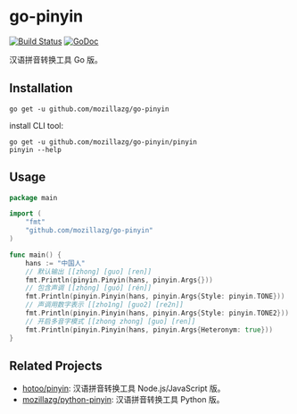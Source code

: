 go-pinyin
=========

[![Build Status](https://travis-ci.org/mozillazg/go-pinyin.svg)](https://travis-ci.org/mozillazg/go-pinyin)
[![GoDoc](https://godoc.org/github.com/mozillazg/go-pinyin?status.svg)](https://godoc.org/github.com/mozillazg/go-pinyin)

汉语拼音转换工具 Go 版。


Installation
------------

```
go get -u github.com/mozillazg/go-pinyin
```

install CLI tool:

```
go get -u github.com/mozillazg/go-pinyin/pinyin
pinyin --help
```

Usage
------

```go
package main

import (
	"fmt"
	"github.com/mozillazg/go-pinyin"
)

func main() {
	hans := "中国人"
    // 默认输出 [[zhong] [guo] [ren]]
	fmt.Println(pinyin.Pinyin(hans, pinyin.Args{}))
    // 包含声调 [[zhōng] [guó] [rén]]
	fmt.Println(pinyin.Pinyin(hans, pinyin.Args{Style: pinyin.TONE}))
    // 声调用数字表示 [[zho1ng] [guo2] [re2n]]
	fmt.Println(pinyin.Pinyin(hans, pinyin.Args{Style: pinyin.TONE2}))
    // 开启多音字模式 [[zhong zhong] [guo] [ren]]
	fmt.Println(pinyin.Pinyin(hans, pinyin.Args{Heteronym: true}))
}
```


Related Projects
-----------------

* [hotoo/pinyin](https://github.com/hotoo/pinyin): 汉语拼音转换工具 Node.js/JavaScript 版。
* [mozillazg/python-pinyin](https://github.com/mozillazg/python-pinyin): 汉语拼音转换工具 Python 版。

